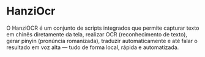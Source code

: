 # HanziOcr
O HanziOCR é um conjunto de scripts integrados que permite capturar texto em chinês diretamente da tela, realizar OCR (reconhecimento de texto), gerar pinyin (pronúncia romanizada), traduzir automaticamente e até falar o resultado em voz alta — tudo de forma local, rápida e automatizada.
